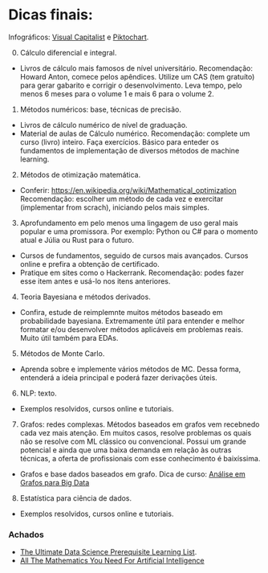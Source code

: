 # Dicas finais:
Infográficos: [Visual Capitalist](https://www.visualcapitalist.com/) e [Piktochart](https://piktochart.com/).

0) Cálculo diferencial e integral.
- Livros de cálculo mais famosos de nível universitário.
Recomendação: Howard Anton, comece pelos apêndices. Utilize um CAS (tem gratuíto) para gerar gabarito e corrigir o desenvolvimento.
Leva tempo, pelo menos 6 meses para o volume 1 e mais 6 para o volume 2.

1) Métodos numéricos: base, técnicas de precisão.
- Livros de cálculo numérico de nível de graduação.
- Material de aulas de Cálculo numérico.
Recomendação: complete um curso (livro) inteiro. Faça exercícios.
Básico para enteder os fundamentos de implementação de diversos métodos de machine learning.

2) Métodos de otimização matemática.
- Conferir: https://en.wikipedia.org/wiki/Mathematical_optimization
Recomendação: escolher um método de cada vez e exercitar (implementar from scrach), iniciando pelos mais simples.

3) Aprofundamento em pelo menos uma lingagem de uso geral mais popular e uma promissora.
Por exemplo: Python ou C# para o momento atual e Júlia ou Rust para o futuro.
- Cursos de fundamentos, seguido de cursos mais avançados. Cursos online e prefira a obtenção de certificado.
- Pratique em sites como o Hackerrank.
Recomendação: podes fazer esse item antes e usá-lo nos itens anteriores.

4) Teoria Bayesiana e métodos derivados.
- Confira, estude de reimplemnte muitos métodos baseado em probabilidade bayesiana.
Extremamente útil para entender e melhor formatar e/ou desenvolver métodos aplicáveis em problemas reais. 
Muito útil também para EDAs.

5) Métodos de Monte Carlo.
- Aprenda sobre e implemente vários métodos de MC. Dessa forma, entenderá a ideia principal e poderá fazer derivações úteis.

6) NLP: texto.
- Exemplos resolvidos, cursos online e tutoriais.

7) Grafos: redes complexas.
Métodos baseados em grafos vem recebnedo cada vez mais atenção. Em muitos casos, resolve problemas os quais não se resolve com ML clássico ou convencional. Possui um grande potencial e ainda que uma baixa demanda em relação às outras técnicas, a oferta de profissionais com esse conhecimento é baixíssima. 
- Grafos e base dados baseados em grafo.
Dica de curso: [Análise em Grafos para Big Data](https://www.datascienceacademy.com.br/pages/curso-analise-em-grafos-para-big-data)

8) Estatística para ciência de dados. 
- Exemplos resolvidos, cursos online e tutoriais.

### Achados

- [The Ultimate Data Science Prerequisite Learning List](https://towardsdatascience.com/the-ultimate-data-science-prerequisite-learning-list-348ce89805f9).
- [All The Mathematics You Need For Artificial Intelligence](https://towardsdatascience.com/all-the-mathematics-you-need-for-artificial-intelligence-abdd26895977)

